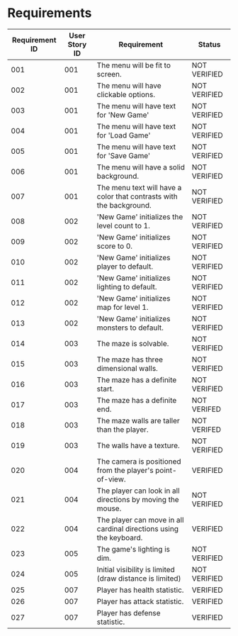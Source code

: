 # Requirements
| Requirement ID | User Story ID | Requirement | Status |
|----------------|---------------|-------------|--------|
| 001 | 001 | The menu will be fit to screen. | NOT VERIFIED |
| 002 | 001 | The menu will have clickable options. | NOT VERIFIED |
| 003 | 001 | The menu will have text for 'New Game' | NOT VERIFIED |
| 004 | 001 | The menu will have text for 'Load Game' | NOT VERIFIED |
| 005 | 001 | The menu will have text for 'Save Game' | NOT VERIFIED |
| 006 | 001 | The menu will have a solid background. | NOT VERIFIED |
| 007 | 001 | The menu text will have a color that contrasts with the background. | NOT VERIFIED |
| 008 | 002 | 'New Game' initializes the level count to 1. | NOT VERIFIED |
| 009 | 002 | 'New Game' initializes score to 0. | NOT VERIFIED
| 010 | 002 | 'New Game' initializes player to default. | NOT VERIFIED |
| 011 | 002 | 'New Game' initializes lighting to default. | NOT VERIFIED |
| 012 | 002 | 'New Game' initializes map for level 1. | NOT VERIFIED |
| 013 | 002 | 'New Game' initializes monsters to default. | NOT VERIFIED |
| 014 | 003 | The maze is solvable. | NOT VERIFIED |
| 015 | 003 | The maze has three dimensional walls. | NOT VERIFIED | 
| 016 | 003 | The maze has a definite start. | NOT VERIFIED |
| 017 | 003 | The maze has a definite end. | NOT VERIFED |
| 018 | 003 | The maze walls are taller than the player. | NOT VERIFED |
| 019 | 003 | The walls have a texture. | NOT VERIFIED |
| 020 | 004 | The camera is positioned from the player's point-of-view. | VERIFIED |
| 021 | 004 | The player can look in all directions by moving the mouse. | NOT VERIFIED |
| 022 | 004 | The player can move in all cardinal directions using the keyboard. | VERIFIED |
| 023 | 005 | The game's lighting is dim. | NOT VERIFIED |
| 024 | 005 | Initial visibility is limited (draw distance is limited) | NOT VERIFIED |
| 025 | 007 | Player has health statistic. | VERIFIED |
| 026 | 007 | Player has attack statistic. | VERIFIED |
| 027 | 007 | Player has defense statistic. | VERIFIED |
